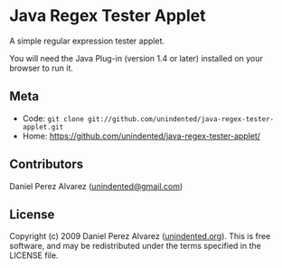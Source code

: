 # Java Regex Tester Applet

A simple regular expression tester applet.

You will need the Java Plug-in (version 1.4 or later) installed on your browser to run it.

## Meta

* Code: `git clone git://github.com/unindented/java-regex-tester-applet.git`
* Home: <https://github.com/unindented/java-regex-tester-applet/>

## Contributors

Daniel Perez Alvarez ([unindented@gmail.com](mailto:unindented@gmail.com))

## License

Copyright (c) 2009 Daniel Perez Alvarez ([unindented.org](https://unindented.org/)). This is free software, and may be redistributed under the terms specified in the LICENSE file.
